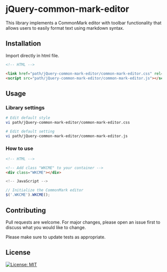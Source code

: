 # jQuery-common-mark-editor

This library implements a CommonMark editor with toolbar functionality that allows users to easily format text using markdown syntax.

## Installation

Import directly in html file.

``` html
<!-- HTML -->

<link href="path/jQuery-common-mark-editor/common-mark-editor.css" rel="stylesheet">
<script src="path/jQuery-common-mark-editor/common-mark-editor.js"></script>
```

## Usage

### Library settings

``` bash
# Edit default style
vi path/jQuery-common-mark-editor/common-mark-editor.css

# Edit default setting
vi path/jQuery-common-mark-editor/common-mark-editor.js
```

### How to use

``` html
<!-- HTML -->

<!-- Add class "WKCME" to your container -->
<div class="WKCME"></div>
```

``` javascript
<!-- JavaScript -->

// Initialize the CommonMark editor
$('.WKCME').WKCME();
```

## Contributing

Pull requests are welcome. For major changes, please open an issue first to discuss what you would like to change.

Please make sure to update tests as appropriate.

## License

[![License: MIT](https://img.shields.io/badge/License-MIT-yellow.svg)](https://opensource.org/licenses/MIT)
